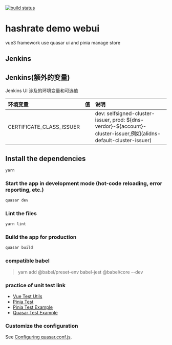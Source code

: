 <a href="https://github.com/NpoolPlatform/demo-webui/actions/workflows/ci.yml"><img src="https://github.com/NpoolPlatform/demo-webui/workflows/test/badge.svg" alt="build status"></a>

#  hashrate demo webui

vue3 framework use quasar ui and pinia manage store

## Jenkins

## Jenkins(额外的变量)

Jenkins UI 涉及的环境变量和可选值

| 环境变量                 | 值 | 说明                                                                          |
|:-------------------------|:---|:------------------------------------------------------------------------------|
| CERTIFICATE_CLASS_ISSUER |    | dev: selfsigned-cluster-issuer, prod: \${dns-verdor}-\${account}-cluster-issuer,例如(alidns-default-cluster-issuer) |

## Install the dependencies
```bash
yarn
```

### Start the app in development mode (hot-code reloading, error reporting, etc.)
```bash
quasar dev
```

### Lint the files
```bash
yarn lint
```

### Build the app for production
```bash
quasar build
```

### compatible babel

> yarn add @babel/preset-env babel-jest @babel/core --dev

### practice of unit test link

+ [Vue Test Utils](https://test-utils.vuejs.org/guide/)
+ [Pinia Test](https://pinia.vuejs.org/cookbook/testing.html)
+ [Pinia Test Example](https://github.com/vuejs/pinia/blob/v2/packages/testing/src/testing.spec.ts)
+ [Quasar Test Example](https://github.com/quasarframework/quasar-testing/blob/dev/packages/unit-jest/src/templates/typescript/test/jest/___tests__/MyButton.spec.ts)

### Customize the configuration
See [Configuring quasar.conf.js](https://quasar.dev/quasar-cli/quasar-conf-js).
